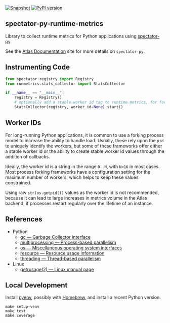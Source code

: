 [![Snapshot](https://github.com/Netflix/spectator-py-runtime-metrics/actions/workflows/snapshot.yml/badge.svg)](https://github.com/Netflix/spectator-py-runtime-metrics/actions/workflows/snapshot.yml) [![PyPI version](https://badge.fury.io/py/netflix-spectator-py-runtime-metrics.svg)](https://badge.fury.io/py/netflix-spectator-py-runtime-metrics)

## spectator-py-runtime-metrics

Library to collect runtime metrics for Python applications using [spectator-py](https://github.com/Netflix/spectator-py).

See the [Atlas Documentation] site for more details on `spectator-py`.

[Atlas Documentation]: https://netflix.github.io/atlas-docs/spectator/lang/py/usage/

## Instrumenting Code

```python
from spectator.registry import Registry
from runmetrics.stats_collector import StatsCollector

if __name__ == "__main__":
    registry = Registry()
    # optionally add a stable worker id tag to runtime metrics, for forked processes
    StatsCollector(registry, worker_id=None).start()
```

## Worker IDs

For long-running Python applications, it is common to use a forking process model to increase the
ability to handle load. Usually, these rely upon the `pid` to uniquely identify the workers, but
some of these frameworks offer either a stable worker id or the ability to create stable worker id
values through the addition of callbacks.

Ideally, the worker id is a string in the range `0..N`, with `N<16` in most cases. Most process
forking frameworks have a configuration setting for the maximum number of workers, which helps to
keep these values constrained.

Using raw `str(os.getpid())` values as the worker id is not recommended, because it can lead to large
increases in metrics volume in the Atlas backend, if processes restart regularly over the lifetime of
an instance.

## References

* Python
    * [gc — Garbage Collector interface](https://docs.python.org/3/library/gc.html)
    * [multiprocessing — Process-based parallelism](https://docs.python.org/3/library/multiprocessing.html)
    * [os — Miscellaneous operating system interfaces](https://docs.python.org/3/library/os.html)
    * [resource — Resource usage information](https://docs.python.org/3/library/resource.html)
    * [threading — Thread-based parallelism](https://docs.python.org/3/library/threading.html)
* Linux
    * [getrusage(2) — Linux manual page](https://man7.org/linux/man-pages/man2/getrusage.2.html)

## Local Development

Install [pyenv](https://github.com/pyenv/pyenv), possibly with [Homebrew](https://brew.sh/), and
install a recent Python version.

```shell
make setup-venv
make test
make coverage
```
